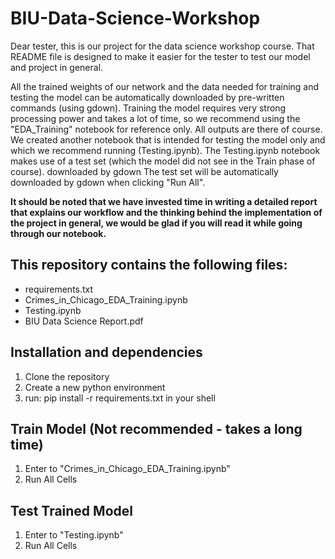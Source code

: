 # BIU-Data-Science-Workshop

Dear tester,
this is our project for the data science workshop course.
That README file is designed to make it easier for the tester to test our model and project in general.

All the trained weights of our network and the data needed for training and testing the model can be automatically downloaded by pre-written commands (using gdown).
Training the model requires very strong processing power and takes a lot of time, so we recommend using the "EDA_Training" notebook for reference only. All outputs are there of course.
We created another notebook that is intended for testing the model only and which we recommend running (Testing.ipynb).
The Testing.ipynb notebook makes use of a test set (which the model did not see in the Train phase of course).  downloaded by gdown 
The test set will be automatically downloaded by gdown when clicking "Run All".

<b>It should be noted that we have invested time in writing a detailed report that explains our workflow and the thinking behind the implementation of the project in general, we would be glad if you will read it while going through our notebook.</b>


## This repository contains the following files:
- requirements.txt
- Crimes_in_Chicago_EDA_Training.ipynb
- Testing.ipynb
- BIU Data Science Report.pdf

## Installation and dependencies
1. Clone the repository
2. Create a new python environment
3. run: pip install -r requirements.txt in your shell

## Train Model (Not recommended - takes a long time)
1. Enter to "Crimes_in_Chicago_EDA_Training.ipynb"
2. Run All Cells

## Test Trained Model
1. Enter to "Testing.ipynb"
2. Run All Cells
